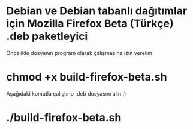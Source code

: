 # Debian ve Debian tabanlı dağıtımlar için Mozilla Firefox Beta (Türkçe) .deb paketleyici 

Öncelikle dosyanın program olarak çalışmasına izin verelim
# chmod +x build-firefox-beta.sh 

Aşağıdaki komutla çalıştırıp .deb dosyasını alın :) 
# ./build-firefox-beta.sh

